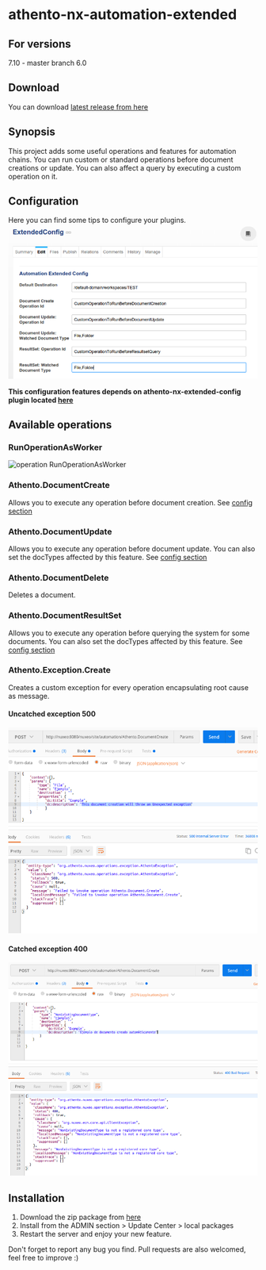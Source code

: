 # athento-nx-automation-extended

## For versions
7.10 - master branch
6.0

## Download
You can download [latest release from here](https://github.com/athento/athento-nx-automation-extended/raw/master/athento-nx-automation-extended-dist/target/athento-nx-automation-extended-project-2.5-SNAPSHOT.zip)

## Synopsis

This project adds some useful operations and features for automation chains. You can run custom or standard operations before document creations or update. You can also affect a query by executing a custom operation on it.

## Configuration
Here you can find some tips to configure your plugins. 
![Extended Config example](/screenshots/automation-extended-config.png)

**This configuration features depends on athento-nx-extended-config plugin located [here](https://github.com/athento/athento-nx-extended-config)**

## Available operations
### RunOperationAsWorker
![operation RunOperationAsWorker](/screenshots/runOperationAsWorker.png)

### Athento.DocumentCreate
Allows you to execute any operation before document creation. See [config section](#configuration)
### Athento.DocumentUpdate
Allows you to execute any operation before document update. You can also set the docTypes affected by this feature. See [config section](#configuration)
### Athento.DocumentDelete
Deletes a document.
### Athento.DocumentResultSet
Allows you to execute any operation before querying the system for some documents. You can also set the docTypes affected by this feature. See [config section](#configuration)

### Athento.Exception.Create
Creates a custom exception for every operation encapsulating root cause as message.
#### Uncatched exception 500
![Internal Server Error](/screenshots/500_Unexpected_exception.png)
#### Catched exception 400
![Bad request](/screenshots/400_bad_request.png)


## Installation
1. Download the zip package from   [here](https://github.com/athento/athento-nx-automation-extended/automation-extended-dist/target/athento-nx-automation-extended-project-1.9.zip)
2. Install from the ADMIN section > Update Center > local packages
3. Restart the server and enjoy your new feature.

Don't forget to report any bug you find. Pull requests are also welcomed, feel free to improve :)
